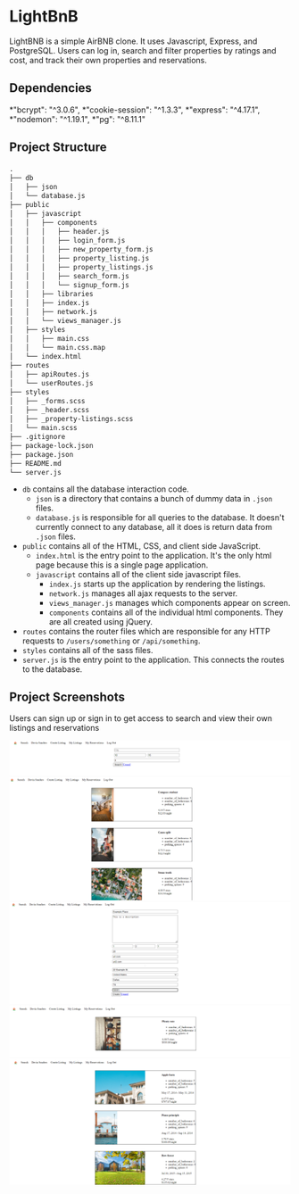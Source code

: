 # LightBnB

LightBNB is a simple AirBNB clone. It uses Javascript, Express, and PostgreSQL. Users can log in, search and filter properties by ratings and cost, and track their own properties and reservations.

## Dependencies

  *"bcrypt": "^3.0.6",
  *"cookie-session": "^1.3.3",
  *"express": "^4.17.1",
  *"nodemon": "^1.19.1",
  *"pg": "^8.11.1"

## Project Structure

```
.
├── db
│   ├── json
│   └── database.js
├── public
│   ├── javascript
│   │   ├── components 
│   │   │   ├── header.js
│   │   │   ├── login_form.js
│   │   │   ├── new_property_form.js
│   │   │   ├── property_listing.js
│   │   │   ├── property_listings.js
│   │   │   ├── search_form.js
│   │   │   └── signup_form.js
│   │   ├── libraries
│   │   ├── index.js
│   │   ├── network.js
│   │   └── views_manager.js
│   ├── styles
│   │   ├── main.css
│   │   └── main.css.map
│   └── index.html
├── routes
│   ├── apiRoutes.js
│   └── userRoutes.js
├── styles  
│   ├── _forms.scss
│   ├── _header.scss
│   ├── _property-listings.scss
│   └── main.scss
├── .gitignore
├── package-lock.json
├── package.json
├── README.md
└── server.js
```

* `db` contains all the database interaction code.
  * `json` is a directory that contains a bunch of dummy data in `.json` files.
  * `database.js` is responsible for all queries to the database. It doesn't currently connect to any database, all it does is return data from `.json` files.
* `public` contains all of the HTML, CSS, and client side JavaScript. 
  * `index.html` is the entry point to the application. It's the only html page because this is a single page application.
  * `javascript` contains all of the client side javascript files.
    * `index.js` starts up the application by rendering the listings.
    * `network.js` manages all ajax requests to the server.
    * `views_manager.js` manages which components appear on screen.
    * `components` contains all of the individual html components. They are all created using jQuery.
* `routes` contains the router files which are responsible for any HTTP requests to `/users/something` or `/api/something`. 
* `styles` contains all of the sass files. 
* `server.js` is the entry point to the application. This connects the routes to the database.

## Project Screenshots

Users can sign up or sign in to get access to search and view their own listings and reservations

![Search](https://github.com/nahcg/lightBnB/blob/master/images/search.png)
![Filtered Search Results](https://github.com/nahcg/lightBnB/blob/master/images/filteredsearchresult.png)
![Create Listing](https://github.com/nahcg/lightBnB/blob/master/images/createlisting.png)
![User's Own Listings](https://github.com/nahcg/lightBnB/blob/master/images/mylisting.png)
![User's Own Reservations](https://github.com/nahcg/lightBnB/blob/master/images/myreservations.png)
